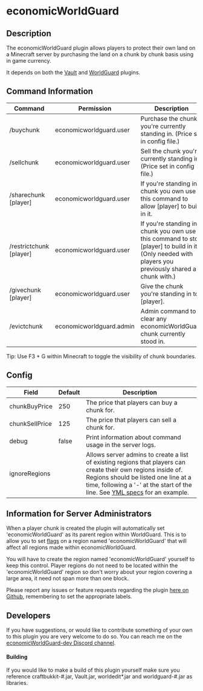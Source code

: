 # economicWorldGuard
## Description
The economicWorldGuard plugin allows players to protect their own land on a Minecraft server by purchasing the land on a chunk by chunk basis using in game currency.

It depends on both the [Vault](https://github.com/MilkBowl/Vault/) and [WorldGuard](https://github.com/sk89q/worldguard) plugins.

## Command Information
Command | Permission | Description
--------|------------|------------
/buychunk | economicworldguard.user | Purchase the chunk you're currently standing in. (Price set in config file.)
/sellchunk | economicworldguard.user | Sell the chunk you're currently standing in. (Price set in config file.)
/sharechunk [player] | economicworldguard.user | If you're standing in a chunk you own use this command to allow [player] to build in it.
/restrictchunk [player] | economicworldguard.user | If you're standing in a chunk you own use this command to stop [player] to build in it. (Only needed with players you previously shared a chunk with.)
/givechunk [player] | economicworldguard.user | Give the chunk you're standing in to [player].
/evictchunk | economicworldguard.admin | Admin command to clear any economicWorldGuard chunk currently stood in.

Tip: Use F3 + G within Minecraft to toggle the visibility of chunk boundaries.

## Config
Field | Default | Description
--------|------------|------------
chunkBuyPrice | 250 | The price that players can buy a chunk for.
chunkSellPrice | 125 | The price that players can sell a chunk for.
debug | false | Print information about command usage in the server logs.
ignoreRegions | | Allows server admins to create a list of existing regions that players can create their own regions inside of. Regions should be listed one line at a time, following a '-' at the start of the line. See [YML specs](http://www.yaml.org/spec/1.2/spec.html#id2802662) for an example.

## Information for Server Administrators
When a player chunk is created the plugin will automatically set 'economicWorldGuard' as its parent region within WorldGuard. This is to allow you to set [flags](https://worldguard.enginehub.org/en/latest/regions/flags/) on a region named 'economicWorldGuard' that will affect all regions made within economicWorldGuard.

You will have to create the region named 'economicWorldGuard' yourself to keep this control. Player regions do not need to be located within the 'economicWorldGuard' region so don't worry about your region covering a large area, it need not span more than one block.

Please report any issues or feature requests regarding the plugin [here on Github](/issues), remembering to set the appropriate labels.

## Developers
If you have suggestions, or would like to contribute something of your own to this plugin you are very welcome to do so. You can reach me on the [economicWorldGuard-dev Discord channel](https://discord.gg/e2de8Sn).

#### Building
If you would like to make a build of this plugin yourself make sure you reference craftbukkit-#.jar, Vault.jar, worldedit*.jar and worldguard-#.jar as libraries.
